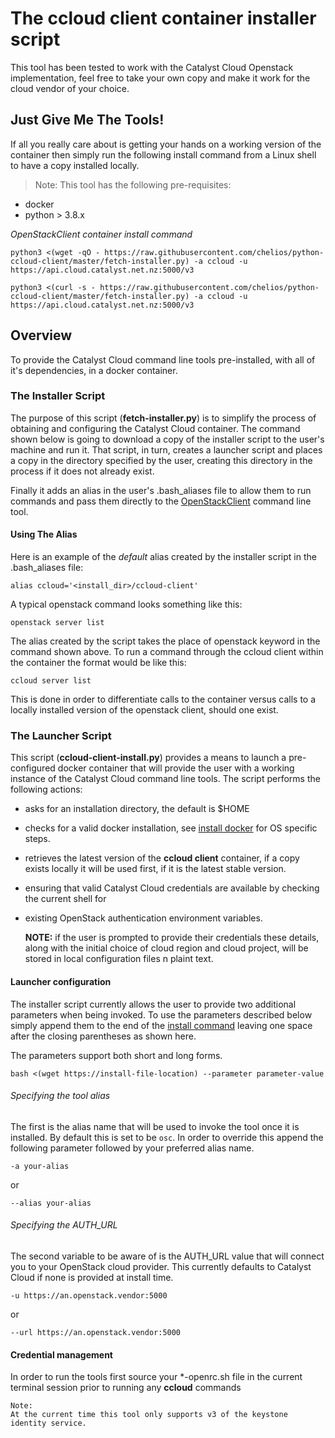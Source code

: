 # The ccloud client container installer script

This tool has been tested to work with the Catalyst Cloud Openstack implementation, feel free to
take your own copy and make it work for the cloud vendor of your choice.

## Just Give Me The Tools!
If all you really care about is getting your hands on a working version of the container then
simply run the following install command from a Linux shell to have a copy installed locally.

> Note:
  This tool has the following pre-requisites:
  - docker
  - python > 3.8.x

*OpenStackClient container install command*

<a name="install-command-wget">

```
python3 <(wget -qO - https://raw.githubusercontent.com/chelios/python-ccloud-client/master/fetch-installer.py) -a ccloud -u https://api.cloud.catalyst.net.nz:5000/v3
```
</a>

<a name="install-command-curl">

```
python3 <(curl -s - https://raw.githubusercontent.com/chelios/python-ccloud-client/master/fetch-installer.py) -a ccloud -u https://api.cloud.catalyst.net.nz:5000/v3
```
</a>

## Overview
To provide the Catalyst Cloud command line tools pre-installed, with all of it's dependencies, in a
docker container.

### The Installer Script
The purpose of this script (__fetch-installer.py__) is to simplify the process of obtaining and
configuring the Catalyst Cloud container. The command shown below is going to download a copy of
the installer script to the user's machine and run it. That script, in turn, creates a launcher
script and places a copy in the directory specified by the user, creating this directory in the
process if it does not already exist.

Finally it adds an alias in the user's .bash_aliases file to allow them to run commands and pass
them directly to the [OpenStackClient](https://docs.openstack.org/python-openstackclient/latest/)
command line tool.

#### Using The Alias
Here is an example of the _default_ alias created by the installer script in the .bash_aliases
file:

```
alias ccloud='<install_dir>/ccloud-client'
```
A typical openstack command looks something like this:

```
openstack server list
```

The alias created by the script takes the place of openstack keyword in the command shown above.
To run a command through the ccloud client within the container the format would be like this:

```
ccloud server list
```

This is done in order to differentiate calls to the container versus calls to a locally installed
version of the openstack client, should one exist.

### The Launcher Script
This script (__ccloud-client-install.py__) provides a means to launch a pre-configured docker
container that will provide the user with a working instance of the Catalyst Cloud command line
tools. The script performs the following actions:

- asks for an installation directory, the default is $HOME
- checks for a valid docker installation, see [install docker](https://docs.docker.com/install/)
  for OS specific steps.
- retrieves the latest version of the **ccloud client** container, if a copy exists locally it
  will be used first, if it is the latest stable version.
- ensuring that valid Catalyst Cloud credentials are available by checking the current shell for
- existing OpenStack authentication environment variables.


  __NOTE:__ if the user is prompted to provide their credentials these details, along with the
  initial choice of cloud region and cloud project, will be stored in local configuration files
  n plaint text.

#### Launcher configuration

The installer script currently allows the user to provide two additional parameters when being
invoked. To use the parameters described below simply append them to the end of the
[install command](#install-command) leaving one space after the closing parentheses as shown here.

The parameters support both short and long forms.

```
bash <(wget https://install-file-location) --parameter parameter-value
```

###### Specifying the tool alias

The first is the alias name that will be used to invoke the tool once it is installed. By default
this is set to be ``osc``. In order to override this append the following parameter followed by
your preferred alias name.

```
-a your-alias
```
or
```
--alias your-alias
```

###### Specifying the AUTH_URL

The second variable to be aware of is the AUTH_URL value that will connect you to your OpenStack
cloud provider. This currently defaults to Catalyst Cloud if none is provided at install time.

```
-u https://an.openstack.vendor:5000
```
or
```
--url https://an.openstack.vendor:5000
```

#### Credential management

In order to run the tools first source your *-openrc.sh file in the current terminal session prior
to running any **ccloud** commands

```
Note:
At the current time this tool only supports v3 of the keystone identity service.

```
